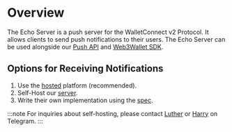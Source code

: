 # Overview

The Echo Server is a push server for the WalletConnect v2 Protocol. It allows clients to send push notifications to their users. The Echo Server can be used alongside our [Push API](../../api/push.md) and [Web3Wallet SDK](../../web3wallet/about.md).

## Options for Receiving Notifications

1. Use the [hosted](./getting-started.md#hosted-platform-recommended) platform (recommended).
2. Self-Host our [server](https://github.com/WalletConnect/echo-server).
3. Write their own implementation using the [spec](https://github.com/WalletConnect/echo-server/blob/main/spec/spec.md).

:::note
For inquiries about self-hosting, please contact [Luther](https://t.me/lutherwc) or [Harry](https://t.me/theharryet) on Telegram.
:::